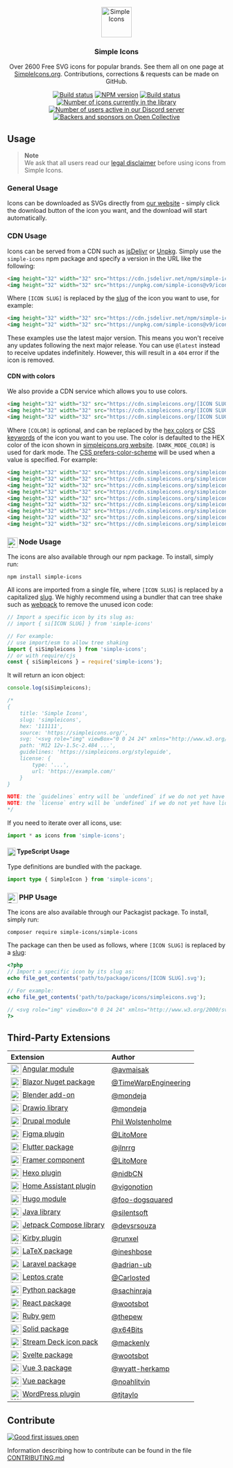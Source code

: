 <p align="center">
<img src="https://raw.githubusercontent.com/simple-icons/simple-icons/develop/icons/simpleicons.svg" alt="Simple Icons" width=70>
<h3 align="center">Simple Icons</h3>
<p align="center">
Over 2600 Free SVG icons for popular brands. See them all on one page at <a href="https://simpleicons.org">SimpleIcons.org</a>. Contributions, corrections & requests can be made on GitHub.</p>
</p>

<p align="center">
<a href="https://github.com/simple-icons/simple-icons/actions?query=workflow%3AVerify+branch%3Adevelop"><img src="https://img.shields.io/github/actions/workflow/status/simple-icons/simple-icons/verify.yml?branch=develop&logo=github&label=tests" alt="Build status"/></a>
<a href="https://www.npmjs.com/package/simple-icons"><img src="https://img.shields.io/npm/v/simple-icons.svg?logo=npm" alt="NPM version"/></a>
<a href="https://packagist.org/packages/simple-icons/simple-icons"><img src="https://img.shields.io/packagist/v/simple-icons/simple-icons?logo=packagist&logoColor=white" alt="Build status"/></a>
<br/>
<a href="https://simpleicons.org"><img src="https://img.shields.io/badge/dynamic/json?color=informational&label=icons&prefix=%20&logo=simpleicons&query=%24.icons.length&url=https%3A%2F%2Fraw.githubusercontent.com%2Fsimple-icons%2Fsimple-icons%2Fdevelop%2F_data%2Fsimple-icons.json" alt="Number of icons currently in the library"/></a>
<a href="https://discord.gg/CV7QtdqYrk"><img src="https://img.shields.io/discord/1142044630909726760?logo=discord&logoColor=white&label=discord" alt="Number of users active in our Discord server" /></a>
<a href="https://opencollective.com/simple-icons"><img src="https://img.shields.io/opencollective/all/simple-icons?logo=opencollective" alt="Backers and sponsors on Open Collective"/></a>
</p>

## Usage

> **Note**\
> We ask that all users read our [legal disclaimer](https://github.com/simple-icons/simple-icons/blob/develop/DISCLAIMER.md) before using icons from Simple Icons.

### General Usage

Icons can be downloaded as SVGs directly from [our website](https://simpleicons.org/) - simply click the download button of the icon you want, and the download will start automatically.

### CDN Usage

Icons can be served from a CDN such as [jsDelivr](https://www.jsdelivr.com/package/npm/simple-icons) or [Unpkg](https://unpkg.com/browse/simple-icons/). Simply use the `simple-icons` npm package and specify a version in the URL like the following:

```html
<img height="32" width="32" src="https://cdn.jsdelivr.net/npm/simple-icons@v9/icons/[ICON SLUG].svg" />
<img height="32" width="32" src="https://unpkg.com/simple-icons@v9/icons/[ICON SLUG].svg" />
```

Where `[ICON SLUG]` is replaced by the [slug] of the icon you want to use, for example:

```html
<img height="32" width="32" src="https://cdn.jsdelivr.net/npm/simple-icons@v9/icons/simpleicons.svg" />
<img height="32" width="32" src="https://unpkg.com/simple-icons@v9/icons/simpleicons.svg" />
```

These examples use the latest major version. This means you won't receive any updates following the next major release. You can use `@latest` instead to receive updates indefinitely. However, this will result in a `404` error if the icon is removed.

#### CDN with colors

We also provide a CDN service which allows you to use colors.

```html
<img height="32" width="32" src="https://cdn.simpleicons.org/[ICON SLUG]" />
<img height="32" width="32" src="https://cdn.simpleicons.org/[ICON SLUG]/[COLOR]" />
<img height="32" width="32" src="https://cdn.simpleicons.org/[ICON SLUG]/[COLOR]/[DARK_MODE_COLOR]" />
```

Where `[COLOR]` is optional, and can be replaced by the [hex colors](https://developer.mozilla.org/en-US/docs/Web/CSS/hex-color) or [CSS keywords](https://www.w3.org/wiki/CSS/Properties/color/keywords) of the icon you want to you use. The color is defaulted to the HEX color of the icon shown in [simpleicons.org website](https://simpleicons.org). `[DARK_MODE_COLOR]` is used for dark mode. The [CSS prefers-color-scheme](https://developer.mozilla.org/en-US/docs/Web/CSS/@media/prefers-color-scheme) will be used when a value is specified. For example:

```html
<img height="32" width="32" src="https://cdn.simpleicons.org/simpleicons" />
<img height="32" width="32" src="https://cdn.simpleicons.org/simpleicons/gray" />
<img height="32" width="32" src="https://cdn.simpleicons.org/simpleicons/hotpink" />
<img height="32" width="32" src="https://cdn.simpleicons.org/simpleicons/0cf" />
<img height="32" width="32" src="https://cdn.simpleicons.org/simpleicons/0cf9" />
<img height="32" width="32" src="https://cdn.simpleicons.org/simpleicons/00ccff" />
<img height="32" width="32" src="https://cdn.simpleicons.org/simpleicons/00ccff99" />
<img height="32" width="32" src="https://cdn.simpleicons.org/simpleicons/orange/pink" />
<img height="32" width="32" src="https://cdn.simpleicons.org/simpleicons/_/eee" />
```

### Node Usage <img src="https://raw.githubusercontent.com/simple-icons/simple-icons/develop/icons/nodedotjs.svg" alt="Node" align=left width=24>

The icons are also available through our npm package. To install, simply run:

```shell
npm install simple-icons
```

All icons are imported from a single file, where `[ICON SLUG]` is replaced by a capitalized [slug]. We highly recommend using a bundler that can tree shake such as [webpack](https://webpack.js.org/) to remove the unused icon code:
```javascript
// Import a specific icon by its slug as:
// import { si[ICON SLUG] } from 'simple-icons'

// For example:
// use import/esm to allow tree shaking
import { siSimpleicons } from 'simple-icons';
// or with require/cjs
const { siSimpleicons } = require('simple-icons');
```

It will return an icon object:

```javascript
console.log(siSimpleicons);

/*
{
    title: 'Simple Icons',
    slug: 'simpleicons',
    hex: '111111',
    source: 'https://simpleicons.org/',
    svg: '<svg role="img" viewBox="0 0 24 24" xmlns="http://www.w3.org/2000/svg">...</svg>',
    path: 'M12 12v-1.5c-2.484 ...',
    guidelines: 'https://simpleicons.org/styleguide',
    license: {
        type: '...',
        url: 'https://example.com/'
    }
}

NOTE: the `guidelines` entry will be `undefined` if we do not yet have guidelines for the icon.
NOTE: the `license` entry will be `undefined` if we do not yet have license data for the icon.
*/
```

If you need to iterate over all icons, use:

```javascript
import * as icons from 'simple-icons';
```

#### TypeScript Usage <img src="https://raw.githubusercontent.com/simple-icons/simple-icons/develop/icons/typescript.svg" alt="Typescript" align=left width=19 height=19>

Type definitions are bundled with the package.

```typescript
import type { SimpleIcon } from 'simple-icons';
```

### PHP Usage <img src="https://raw.githubusercontent.com/simple-icons/simple-icons/develop/icons/php.svg" alt="Php" align=left width=24 height=24>

The icons are also available through our Packagist package. To install, simply run:

```shell
composer require simple-icons/simple-icons
```

The package can then be used as follows, where `[ICON SLUG]` is replaced by a [slug]:

```php
<?php
// Import a specific icon by its slug as:
echo file_get_contents('path/to/package/icons/[ICON SLUG].svg');

// For example:
echo file_get_contents('path/to/package/icons/simpleicons.svg');

// <svg role="img" viewBox="0 0 24 24" xmlns="http://www.w3.org/2000/svg">...</svg>
?>
```

## Third-Party Extensions

| Extension | Author |
| :-- | :-- |
| [Angular module](https://github.com/avmaisak/ngx-simple-icons) <img src="https://raw.githubusercontent.com/simple-icons/simple-icons/develop/icons/angular.svg" alt="Angular" align=left width=24 height=24> | [@avmaisak](https://github.com/avmaisak) |
| [Blazor Nuget package](https://github.com/TimeWarpEngineering/timewarp-simple-icons)  <img src="https://raw.githubusercontent.com/simple-icons/simple-icons/develop/icons/blazor.svg" alt="Blazor" align=left width=24 height=24> | [@TimeWarpEngineering](https://github.com/TimeWarpEngineering) |
| [Blender add-on](https://github.com/mondeja/simple-icons-blender) <img src="https://raw.githubusercontent.com/simple-icons/simple-icons/develop/icons/blender.svg" alt="Blender" align=left width=24 height=24> | [@mondeja](https://github.com/mondeja) |
| [Drawio library](https://github.com/mondeja/simple-icons-drawio) <img src="https://raw.githubusercontent.com/simple-icons/simple-icons/develop/icons/diagramsdotnet.svg" alt="Drawio" align=left width=24 height=24> | [@mondeja](https://github.com/mondeja) |
| [Drupal module](https://www.drupal.org/project/simple_icons) <img src="https://raw.githubusercontent.com/simple-icons/simple-icons/develop/icons/drupal.svg" alt="Drupal" align=left width=24 height=24> | [Phil Wolstenholme](https://www.drupal.org/u/phil-wolstenholme) |
| [Figma plugin](https://www.figma.com/community/plugin/1149614463603005908/Simple-Icons) <img src="https://raw.githubusercontent.com/simple-icons/simple-icons/develop/icons/figma.svg" alt="Figma" align=left width=24 height=24> | [@LitoMore](https://github.com/LitoMore) |
| [Flutter package](https://pub.dev/packages/simple_icons) <img src="https://raw.githubusercontent.com/simple-icons/simple-icons/develop/icons/flutter.svg" alt="Flutter" align=left width=24 height=24> | [@jlnrrg](https://github.com/jlnrrg) |
| [Framer component](https://github.com/LitoMore/simple-icons-framer) <img src="https://raw.githubusercontent.com/simple-icons/simple-icons/develop/icons/framer.svg" alt="Framer" align=left width=24 height=24> | [@LitoMore](https://github.com/LitoMore) |
| [Hexo plugin](https://github.com/nidbCN/hexo-simpleIcons) <img src="https://raw.githubusercontent.com/simple-icons/simple-icons/develop/icons/hexo.svg" alt="Hexo" align=left width=24 height=24> | [@nidbCN](https://github.com/nidbCN/) |
| [Home Assistant plugin](https://github.com/vigonotion/hass-simpleicons) <img src="https://raw.githubusercontent.com/simple-icons/simple-icons/develop/icons/homeassistant.svg" alt="Home Assistant" align=left width=24 height=24> | [@vigonotion](https://github.com/vigonotion/) |
| [Hugo module](https://github.com/foo-dogsquared/hugo-mod-simple-icons) <img src="https://raw.githubusercontent.com/simple-icons/simple-icons/develop/icons/hugo.svg" alt="Hugo" align=left width=24 height=24> | [@foo-dogsquared](https://github.com/foo-dogsquared) |
| [Java library](https://github.com/silentsoft/simpleicons4j) <img src="https://raw.githubusercontent.com/simple-icons/simple-icons/develop/icons/openjdk.svg" alt="OpenJDK" align=left width=24 height=24> | [@silentsoft](https://github.com/silentsoft) |
| [Jetpack Compose library](https://github.com/DevSrSouza/compose-icons) <img src="https://raw.githubusercontent.com/simple-icons/simple-icons/develop/icons/jetpackcompose.svg" alt="Jetpack Compose" align=left width=24 height=24> | [@devsrsouza](https://github.com/devsrsouza/) |
| [Kirby plugin](https://github.com/runxel/kirby3-simpleicons) <img src="https://raw.githubusercontent.com/simple-icons/simple-icons/develop/icons/kirby.svg" alt="Kirby" align=left width=24 height=24> | [@runxel](https://github.com/runxel) |
| [LaTeX package](https://github.com/ineshbose/simple-icons-latex) <img src="https://raw.githubusercontent.com/simple-icons/simple-icons/develop/icons/latex.svg" alt="LaTeX" align=left width=24 height=24> | [@ineshbose](https://github.com/ineshbose) |
| [Laravel package](https://github.com/ublabs/blade-simple-icons) <img src="https://raw.githubusercontent.com/simple-icons/simple-icons/develop/icons/laravel.svg" alt="Laravel" align=left width=24 height=24> | [@adrian-ub](https://github.com/adrian-ub) |
| [Leptos crate](https://github.com/Carlosted/leptos-icons) <img src="https://raw.githubusercontent.com/simple-icons/simple-icons/develop/icons/leptos.svg" alt="Leptos" align=left width=24 height=24> | [@Carlosted](https://github.com/Carlosted) |
| [Python package](https://github.com/sachinraja/simple-icons-py) <img src="https://raw.githubusercontent.com/simple-icons/simple-icons/develop/icons/python.svg" alt="Python" align=left width=24 height=24> | [@sachinraja](https://github.com/sachinraja) |
| [React package](https://github.com/icons-pack/react-simple-icons) <img src="https://raw.githubusercontent.com/simple-icons/simple-icons/develop/icons/react.svg" alt="React" align=left width=24 height=24> | [@wootsbot](https://github.com/wootsbot) |
| [Ruby gem](https://rubygems.org/gems/simple-icons-rails) <img src="https://raw.githubusercontent.com/simple-icons/simple-icons/develop/icons/rubygems.svg" alt="Ruby" align=left width=24 height=24> | [@thepew](https://github.com/the-pew-inc) |
| [Solid package](https://github.com/x64Bits/solid-icons) <img src="https://raw.githubusercontent.com/simple-icons/simple-icons/develop/icons/solid.svg" alt="Solid" align=left width=24 height=24> | [@x64Bits](https://github.com/x64Bits) |
| [Stream Deck icon pack](https://github.com/mackenly/simple-icons-stream-deck) <img src="https://raw.githubusercontent.com/simple-icons/simple-icons/develop/icons/elgato.svg" alt="Stream Deck" align=left width=24 height=24> | [@mackenly](https://github.com/mackenly) |
| [Svelte package](https://github.com/icons-pack/svelte-simple-icons) <img src="https://raw.githubusercontent.com/simple-icons/simple-icons/develop/icons/svelte.svg" alt="Svelte" align=left width=24 height=24> | [@wootsbot](https://github.com/wootsbot) |
| [Vue 3 package](https://github.com/wyatt-herkamp/vue3-simple-icons) <img src="https://raw.githubusercontent.com/simple-icons/simple-icons/develop/icons/vuedotjs.svg" alt="Vue" align=left width=24 height=24> | [@wyatt-herkamp](https://github.com/wyatt-herkamp) |
| [Vue package](https://github.com/mainvest/vue-simple-icons) <img src="https://raw.githubusercontent.com/simple-icons/simple-icons/develop/icons/vuedotjs.svg" alt="Vue" align=left width=24 height=24> | [@noahlitvin](https://github.com/noahlitvin) |
| [WordPress plugin](https://wordpress.org/plugins/simple-icons/) <img src="https://raw.githubusercontent.com/simple-icons/simple-icons/develop/icons/wordpress.svg" alt="Wordpress" align=left width=24 height=24> | [@tjtaylo](https://github.com/tjtaylo) |

## Contribute

[![Good first issues open](https://img.shields.io/github/issues/simple-icons/simple-icons/good%20first%20issue?label=good%20first%20issues&logo=git&logoColor=white)](https://github.com/simple-icons/simple-icons/labels/good%20first%20issue)

Information describing how to contribute can be found in the file [CONTRIBUTING.md](https://github.com/simple-icons/simple-icons/blob/develop/CONTRIBUTING.md)

[slug]: https://github.com/simple-icons/simple-icons/blob/master/slugs.md
